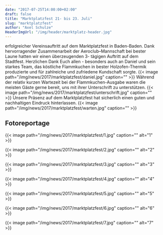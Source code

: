 ```yaml
---
date: "2017-07-25T14:00:00+02:00"
draft: false
title: "Marktplatzfest 21- bis 23. Juli"
slug: "marktplatzfest"
author: "Axel Schulze"
HeaderImgUrl: "/img/header/marktplatz-header.jpg"
---
```

erfolgreicher Vereinsauftritt auf dem Marktplatzfest in Baden-Baden.<!--more-->
Dank hervorragender Zusammenarbeit der Aeroclub–Mannschaft bei bester Laune hatten wir einen überzeugenden 3- tägigen Auftritt auf dem Stadtfest.
Herzlichen Dank Euch allen - besonders auch an Daniel und sein starkes Team, das köstliche Flammkuchen in bester Holzofen-Thermik produzierte und für zahlreiche und zufriedene Kundschaft sorgte.
{{< image path="/img/news/2017/marktplatzfest/daniel.jpg" caption="" >}}
Während der relativ kurzen Wartezeit bei der Flammkuchen-Ausgabe waren die meisten Gäste gerne bereit, uns mit ihrer Unterschrift zu unterstützen. 
{{< image path="/img/news/2017/marktplatzfest/unterschrift.jpg" caption="" >}}
Unsere Präsenz auf dem Marktplatzfest hat sicherlich einen guten und nachhaltigen Eindruck hinterlassen.
{{< image path="/img/news/2017/marktplatzfest/warten.jpg" caption="" >}}     

Fotoreportage 
----------------
<p></p>
{{< image path="/img/news/2017/marktplatzfest/1.jpg" caption="" alt="1" >}}
<p></p>
{{< image path="/img/news/2017/marktplatzfest/2.jpg" caption="" alt="2" >}}
<p></p>
{{< image path="/img/news/2017/marktplatzfest/3.jpg" caption="" alt="3" >}}
<p></p>
{{< image path="/img/news/2017/marktplatzfest/4.jpg" caption="" alt="4" >}}
<p></p>
{{< image path="/img/news/2017/marktplatzfest/5.jpg" caption="" alt="5" >}}
<p></p>
{{< image path="/img/news/2017/marktplatzfest/6.jpg" caption="" alt="6" >}}
<p></p>                                                                    
{{< image path="/img/news/2017/marktplatzfest/7.jpg" caption="" alt="7" >}} 
